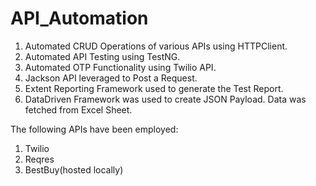 # API_Automation
1. Automated CRUD Operations of various APIs using HTTPClient.
2. Automated API Testing using TestNG.
2. Automated OTP Functionality using Twilio API.
3. Jackson API leveraged to Post a Request.
4. Extent Reporting Framework used to generate the Test Report.
5. DataDriven Framework was used to create JSON Payload. Data was fetched from Excel Sheet. 


The following APIs have been employed:
1. Twilio
2. Reqres
3. BestBuy(hosted locally)
